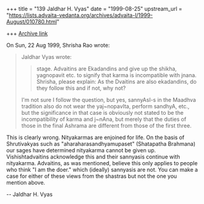 +++
title = "139 Jaldhar H. Vyas"
date = "1999-08-25"
upstream_url = "https://lists.advaita-vedanta.org/archives/advaita-l/1999-August/010780.html"

+++
[Archive link](https://lists.advaita-vedanta.org/archives/advaita-l/1999-August/010780.html)

On Sun, 22 Aug 1999, Shrisha Rao wrote:

> Jaldhar Vyas wrote:
>
> > stage.  Advaitins are Ekadandins and give up the shikha, yagnopavit etc.
> > to signify that karma is incompatible with jnana.  Shrisha, please
> > explain: As the Dvaitins are also ekadandins, do they follow this and if
> > not, why not?
>
> I'm not sure I follow the question, but yes, sannyAsI-s in the Maadhva
> tradition also do not wear the yaj~nopavIta, perform sandhyA, etc.,
> but the significance in that case is obviously not stated to be the
> incompatibility of karma and j~nAna, but merely that the duties of
> those in the final Ashrama are different from those of the first three.
>

This is clearly wrong. Nityakarmas are enjoined for life.  On the basis of
Shrutivakyas such as "aharaharasandhyamupaset" (Shatapatha Brahmana) our
sages have determined nityakarma cannot be given up.  Vishishtadvaitins
acknowledge this and their sannyasis continue with nityakarma.
Advaitins, as was mentioned, believe this only applies to people who think
"I am the doer."  which (ideally) sannyasis are not.  You can make a case
for either of these views from the shastras but not the one you mention
above.

--
Jaldhar H. Vyas <jaldhar at braincells.com>

